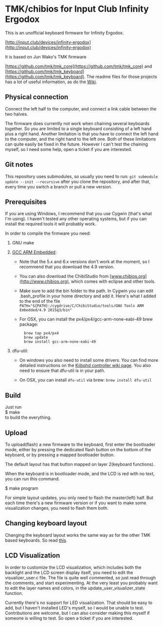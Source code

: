 TMK/chibios for Input Club Infinity Ergodox
===========================================

This is an unofficial keyboard firmware for Infinity Ergodox. 

[http://input.club/devices/infinity-ergodox](http://input.club/devices/infinity-ergodox)
    
It is based on Jun Wako's TMK firmware

[https://github.com/tmk/tmk_core](https://github.com/tmk/tmk_core) and [https://github.com/tmk/tmk_keyboard](https://github.com/tmk/tmk_keyboard). The readme files for those projects has a lot of useful information, as do the [Wiki](https://github.com/tmk/tmk_keyboard/wiki).

Physical connection
-------------------
Connect the left half to the computer, and connect a link cable between the two halves.

The firmware does currently not work when chaining several keyboards together. So you are limited to a single keyboard consisting of a left hand plus a right hand. Another limitation is that you have to connect the left hand to the computer, and the right hand to the left one. Both of these limitations can quite easily be fixed in the future. However I can't test the chaining myself, so I need some help, open a ticket if you are interested.

Git notes
---------
This repository uses submodules, so usually you need to run:
`git submodule update --init --recursive`
after you clone the repository, and after that, every time you switch a branch or pull a new version.

Prerequisites
-------------
If you are using Windows, I recommend that you use Cygwin (that's what I'm using). I haven't tested any other operating systems, but if you can install the required tools it will probably work.

In order to compile the firmware you need:

1.  GNU make
1.  [GCC ARM Embedded](https://launchpad.net/gcc-arm-embedded):
	* Note that the 5.x and 6.x versions don't work at the moment, so I recommend that you download the 4.9 version.
	* You can also download the ChibiStudio from [www.chibios.org](http://www.chibios.org), which comes with eclipse and other tools.
	* Make sure to add the bin folder to the path. In Cygwin you can edit .bash_profile in your home directory and add it. Here's what I added to the end of the file `PATH="${PATH}:/cygdrive/C/ChibiStudio/tools/GNU Tools ARM Embedded/4.9 2015q3/bin"`
	* For OSX, you can install the px4/px4/gcc-arm-none-eabi-49 brew package:
	
			brew tap px4/px4
			brew update
			brew install gcc-arm-none-eabi-49
		
1. dfu-util:

 	* On windows you also need to install some drivers. You can find more detailed instructions on the [Kiibohd controller wiki page](https://github.com/kiibohd/controller/wiki/Loading-DFU-Firmware). You also need to ensure that dfu-util is in your path.
 	
	* On OSX, you can install `dfu-util` via brew: `brew install dfu-util`

Build
-----
Just run  
$ make  
to build the everything.

Upload
------
To upload(flash) a new firmware to the keyboard, first enter the bootloader mode, either by pressing the dedicated flash button on the bottom of the keyboard, or by pressing a mapped bootloader button.

The default layout has that button mapped on layer 2(keyboard functions). 

When the keyboard is in bootloader mode, and the LCD is red with no text, you can run this command.

$ make program

For simple layout updates, you only need to flash the master(left) half. But each time there's a new firmware version or if you want to make some visualization changes, you need to flash them both.

Changing keyboard layout
------------------------
Changing the keyboard layout works the same way as for the other TMK based keyboards. So read [this](https://github.com/tmk/tmk_keyboard/wiki/FAQ-Keymap).

LCD Visualization
-----------------
In order to customize the LCD visualization, which includes both the backlight and the LCD screen display itself, you need to edit the visualizer\_user.c file. The file is quite well commented, so just read through the comments, and start experimenting. At the very least you probably want to edit the layer names and colors, in the update\_user\_visualizer\_state function.

Currently there's no support for LED visualization. That should be easy to add, but I haven't installed LED's myself, so I would be unable to test. Contributions are welcome, but I can also consider making this myself if someone is willing to test. So open a ticket if you are interested.

